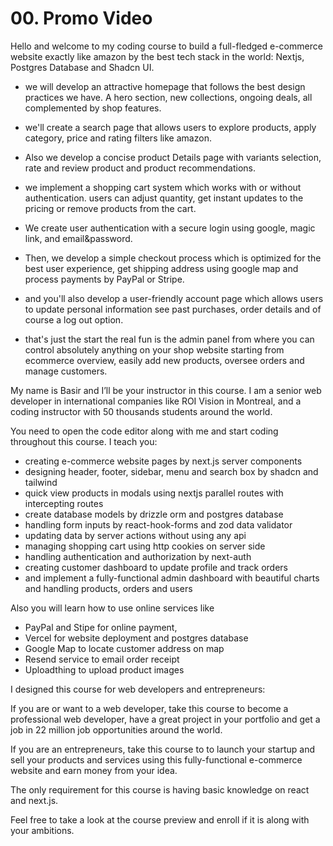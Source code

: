 # 00. Promo Video

Hello and welcome to my coding course to build a full-fledged e-commerce website exactly like amazon by the best tech stack in the world: Nextjs, Postgres Database and Shadcn UI.

- we will develop an attractive homepage that follows the best design practices we have. A hero section, new collections, ongoing deals, all complemented by shop features.

- we'll create a search page that allows users to explore products, apply category, price and rating filters like amazon.

- Also we develop a concise product Details page with variants selection, rate and review product and product recommendations.

- we implement a shopping cart system which works with or without authentication. users can adjust quantity, get instant updates to the pricing or remove products from the cart.

- We create user authentication with a secure login using google, magic link, and email&password.

- Then, we develop a simple checkout process which is optimized for the best user experience, get shipping address using google map and process payments by PayPal or Stripe.

- and you'll also develop a user-friendly account page which allows users to update personal information see past purchases, order details and of course a log out option.

- that's just the start the real fun is the admin panel from where you can control absolutely anything on your shop website starting from ecommerce overview, easily add new products, oversee orders and manage customers.

My name is Basir and I’ll be your instructor in this course. I am a senior web developer in international companies like ROI Vision in Montreal, and a coding instructor with 50 thousands students around the world.

You need to open the code editor along with me and start coding throughout this course.
I teach you:

- creating e-commerce website pages by next.js server components
- designing header, footer, sidebar, menu and search box by shadcn and tailwind
- quick view products in modals using nextjs parallel routes with intercepting routes
- create database models by drizzle orm and postgres database
- handling form inputs by react-hook-forms and zod data validator
- updating data by server actions without using any api
- managing shopping cart using http cookies on server side
- handling authentication and authorization by next-auth
- creating customer dashboard to update profile and track orders
- and implement a fully-functional admin dashboard with beautiful charts and handling products, orders and users

Also you will learn how to use online services like

- PayPal and Stipe for online payment,
- Vercel for website deployment and postgres database
- Google Map to locate customer address on map
- Resend service to email order receipt
- Uploadthing to upload product images

I designed this course for web developers and entrepreneurs:

If you are or want to a web developer, take this course to become a professional web developer, have a great project in your portfolio and get a job in 22 million job opportunities around the world.

If you are an entrepreneurs, take this course to to launch your startup and sell your products and services using this fully-functional e-commerce website and earn money from your idea.

The only requirement for this course is having basic knowledge on react and next.js.

Feel free to take a look at the course preview and enroll if it is along with your ambitions.
